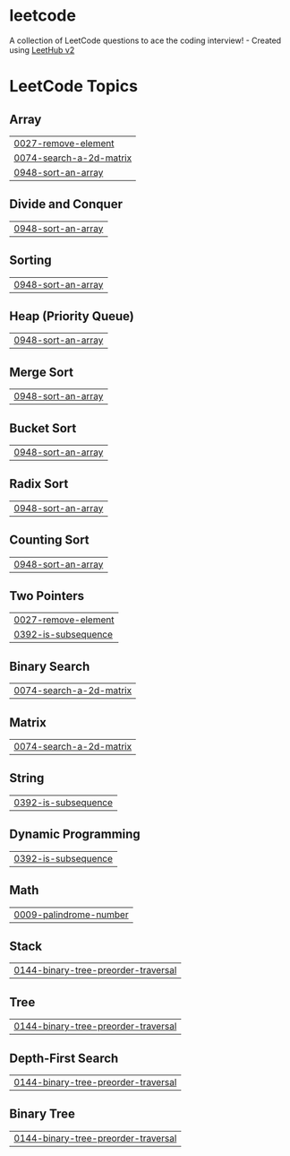 # leetcode
A collection of LeetCode questions to ace the coding interview! - Created using [LeetHub v2](https://github.com/arunbhardwaj/LeetHub-2.0)

<!---LeetCode Topics Start-->
# LeetCode Topics
## Array
|  |
| ------- |
| [0027-remove-element](https://github.com/Jagriti143/leetcode/tree/master/0027-remove-element) |
| [0074-search-a-2d-matrix](https://github.com/Jagriti143/leetcode/tree/master/0074-search-a-2d-matrix) |
| [0948-sort-an-array](https://github.com/Jagriti143/leetcode/tree/master/0948-sort-an-array) |
## Divide and Conquer
|  |
| ------- |
| [0948-sort-an-array](https://github.com/Jagriti143/leetcode/tree/master/0948-sort-an-array) |
## Sorting
|  |
| ------- |
| [0948-sort-an-array](https://github.com/Jagriti143/leetcode/tree/master/0948-sort-an-array) |
## Heap (Priority Queue)
|  |
| ------- |
| [0948-sort-an-array](https://github.com/Jagriti143/leetcode/tree/master/0948-sort-an-array) |
## Merge Sort
|  |
| ------- |
| [0948-sort-an-array](https://github.com/Jagriti143/leetcode/tree/master/0948-sort-an-array) |
## Bucket Sort
|  |
| ------- |
| [0948-sort-an-array](https://github.com/Jagriti143/leetcode/tree/master/0948-sort-an-array) |
## Radix Sort
|  |
| ------- |
| [0948-sort-an-array](https://github.com/Jagriti143/leetcode/tree/master/0948-sort-an-array) |
## Counting Sort
|  |
| ------- |
| [0948-sort-an-array](https://github.com/Jagriti143/leetcode/tree/master/0948-sort-an-array) |
## Two Pointers
|  |
| ------- |
| [0027-remove-element](https://github.com/Jagriti143/leetcode/tree/master/0027-remove-element) |
| [0392-is-subsequence](https://github.com/Jagriti143/leetcode/tree/master/0392-is-subsequence) |
## Binary Search
|  |
| ------- |
| [0074-search-a-2d-matrix](https://github.com/Jagriti143/leetcode/tree/master/0074-search-a-2d-matrix) |
## Matrix
|  |
| ------- |
| [0074-search-a-2d-matrix](https://github.com/Jagriti143/leetcode/tree/master/0074-search-a-2d-matrix) |
## String
|  |
| ------- |
| [0392-is-subsequence](https://github.com/Jagriti143/leetcode/tree/master/0392-is-subsequence) |
## Dynamic Programming
|  |
| ------- |
| [0392-is-subsequence](https://github.com/Jagriti143/leetcode/tree/master/0392-is-subsequence) |
## Math
|  |
| ------- |
| [0009-palindrome-number](https://github.com/Jagriti143/leetcode/tree/master/0009-palindrome-number) |
## Stack
|  |
| ------- |
| [0144-binary-tree-preorder-traversal](https://github.com/Jagriti143/leetcode/tree/master/0144-binary-tree-preorder-traversal) |
## Tree
|  |
| ------- |
| [0144-binary-tree-preorder-traversal](https://github.com/Jagriti143/leetcode/tree/master/0144-binary-tree-preorder-traversal) |
## Depth-First Search
|  |
| ------- |
| [0144-binary-tree-preorder-traversal](https://github.com/Jagriti143/leetcode/tree/master/0144-binary-tree-preorder-traversal) |
## Binary Tree
|  |
| ------- |
| [0144-binary-tree-preorder-traversal](https://github.com/Jagriti143/leetcode/tree/master/0144-binary-tree-preorder-traversal) |
<!---LeetCode Topics End-->